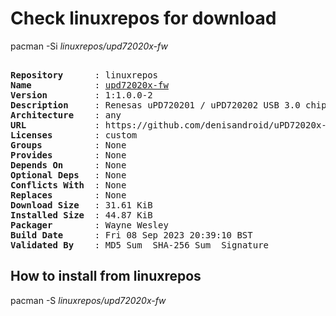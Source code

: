 # Check linuxrepos for download

pacman -Si *linuxrepos/upd72020x-fw*

<div class="highlight"><pre class="highlight"><text>
<b>Repository</b>      : linuxrepos
<b>Name</b>            : <a href="../../x86_64/upd72020x-fw-1:1.0.0-2-any.pkg.tar.zst">upd72020x-fw</a>
<b>Version</b>         : 1:1.0.0-2
<b>Description</b>     : Renesas uPD720201 / uPD720202 USB 3.0 chipsets firmware
<b>Architecture</b>    : any
<b>URL</b>             : https://github.com/denisandroid/uPD72020x-Firmware
<b>Licenses</b>        : custom
<b>Groups</b>          : None
<b>Provides</b>        : None
<b>Depends On</b>      : None
<b>Optional Deps</b>   : None
<b>Conflicts With</b>  : None
<b>Replaces</b>        : None
<b>Download Size</b>   : 31.61 KiB
<b>Installed Size</b>  : 44.87 KiB
<b>Packager</b>        : Wayne Wesley <wayne6324@gmail.com>
<b>Build Date</b>      : Fri 08 Sep 2023 20:39:10 BST
<b>Validated By</b>    : MD5 Sum  SHA-256 Sum  Signature
</text></pre></div>

## How to install from linuxrepos

pacman -S *linuxrepos/upd72020x-fw*
